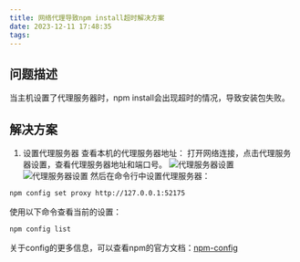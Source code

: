 ```yaml
---
title: 网络代理导致npm install超时解决方案
date: 2023-12-11 17:48:35
tags:
---
```


## 问题描述
当主机设置了代理服务器时，npm install会出现超时的情况，导致安装包失败。

## 解决方案
1. 设置代理服务器
查看本机的代理服务器地址：
打开网络连接，点击代理服务器设置，查看代理服务器地址和端口号。
![代理服务器设置](微信截图_20231211175303.png)
![代理服务器设置](微信截图_20231211175345.png)
然后在命令行中设置代理服务器：
```bash
npm config set proxy http://127.0.0.1:52175
```
使用以下命令查看当前的设置：
```bash
npm config list
```
关于config的更多信息，可以查看npm的官方文档：[npm-config](https://docs.npmjs.com/cli/config)
